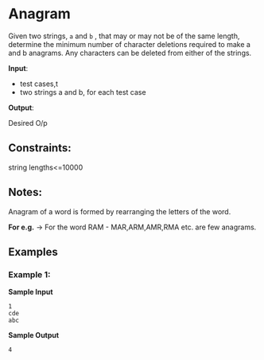# Anagram

Given two strings, `a` and `b` , that may or may not be of the same length,
determine the minimum number of character deletions required to make a and b
anagrams. Any characters can be deleted from either of the strings.

**Input**:

- test cases,t
- two strings a and b, for each test case

**Output**:

Desired O/p

## Constraints:

string lengths<=10000

## Notes:

Anagram of a word is formed by rearranging the letters of the word.

**For e.g.** -> For the word RAM - MAR,ARM,AMR,RMA etc. are few anagrams.

## Examples
### Example 1: 

**Sample Input**

```
1
cde
abc
```

**Sample Output**

```
4
```
